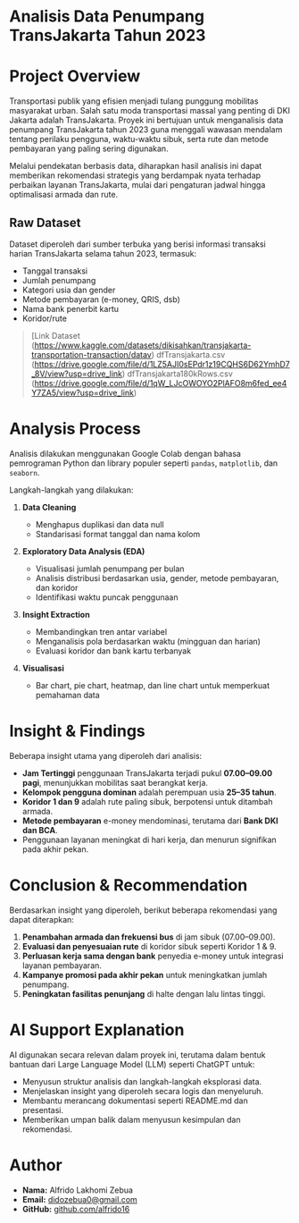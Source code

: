 # Analisis Data Penumpang TransJakarta Tahun 2023

# Project Overview

Transportasi publik yang efisien menjadi tulang punggung mobilitas masyarakat urban. Salah satu moda transportasi massal yang penting di DKI Jakarta adalah TransJakarta. Proyek ini bertujuan untuk menganalisis data penumpang TransJakarta tahun 2023 guna menggali wawasan mendalam tentang perilaku pengguna, waktu-waktu sibuk, serta rute dan metode pembayaran yang paling sering digunakan.

Melalui pendekatan berbasis data, diharapkan hasil analisis ini dapat memberikan rekomendasi strategis yang berdampak nyata terhadap perbaikan layanan TransJakarta, mulai dari pengaturan jadwal hingga optimalisasi armada dan rute.

## Raw Dataset

Dataset diperoleh dari sumber terbuka yang berisi informasi transaksi harian TransJakarta selama tahun 2023, termasuk:
- Tanggal transaksi
- Jumlah penumpang
- Kategori usia dan gender
- Metode pembayaran (e-money, QRIS, dsb)
- Nama bank penerbit kartu
- Koridor/rute

> [Link Dataset (https://www.kaggle.com/datasets/dikisahkan/transjakarta-transportation-transaction/datav)
> dfTransjakarta.csv (https://drive.google.com/file/d/1LZ5AJI0sEPdr1z19CQHS6D62YmhD7_8V/view?usp=drive_link)
> dfTransjakarta180kRows.csv (https://drive.google.com/file/d/1qW_LJcOWOYO2PlAFO8m6fed_ee4Y7ZA5/view?usp=drive_link)

# Analysis Process

Analisis dilakukan menggunakan Google Colab dengan bahasa pemrograman Python dan library populer seperti `pandas`, `matplotlib`, dan `seaborn`.

Langkah-langkah yang dilakukan:

1. **Data Cleaning**  
   - Menghapus duplikasi dan data null  
   - Standarisasi format tanggal dan nama kolom  

2. **Exploratory Data Analysis (EDA)**  
   - Visualisasi jumlah penumpang per bulan  
   - Analisis distribusi berdasarkan usia, gender, metode pembayaran, dan koridor  
   - Identifikasi waktu puncak penggunaan

3. **Insight Extraction**  
   - Membandingkan tren antar variabel  
   - Menganalisis pola berdasarkan waktu (mingguan dan harian)  
   - Evaluasi koridor dan bank kartu terbanyak

4. **Visualisasi**  
   - Bar chart, pie chart, heatmap, dan line chart untuk memperkuat pemahaman data


# Insight & Findings

Beberapa insight utama yang diperoleh dari analisis:

- **Jam Tertinggi** penggunaan TransJakarta terjadi pukul **07.00–09.00 pagi**, menunjukkan mobilitas saat berangkat kerja.
- **Kelompok pengguna dominan** adalah perempuan usia **25–35 tahun**.
- **Koridor 1 dan 9** adalah rute paling sibuk, berpotensi untuk ditambah armada.
- **Metode pembayaran** e-money mendominasi, terutama dari **Bank DKI dan BCA**.
- Penggunaan layanan meningkat di hari kerja, dan menurun signifikan pada akhir pekan.


# Conclusion & Recommendation

Berdasarkan insight yang diperoleh, berikut beberapa rekomendasi yang dapat diterapkan:

1. **Penambahan armada dan frekuensi bus** di jam sibuk (07.00–09.00).
2. **Evaluasi dan penyesuaian rute** di koridor sibuk seperti Koridor 1 & 9.
3. **Perluasan kerja sama dengan bank** penyedia e-money untuk integrasi layanan pembayaran.
4. **Kampanye promosi pada akhir pekan** untuk meningkatkan jumlah penumpang.
5. **Peningkatan fasilitas penunjang** di halte dengan lalu lintas tinggi.


# AI Support Explanation

AI digunakan secara relevan dalam proyek ini, terutama dalam bentuk bantuan dari Large Language Model (LLM) seperti ChatGPT untuk:

- Menyusun struktur analisis dan langkah-langkah eksplorasi data.
- Menjelaskan insight yang diperoleh secara logis dan menyeluruh.
- Membantu merancang dokumentasi seperti README.md dan presentasi.
- Memberikan umpan balik dalam menyusun kesimpulan dan rekomendasi.


# Author

- **Nama:** Alfrido Lakhomi Zebua  
- **Email:** didozebua0@gmail.com  
- **GitHub:** [github.com/alfrido16](https://github.com/alfrido16)



